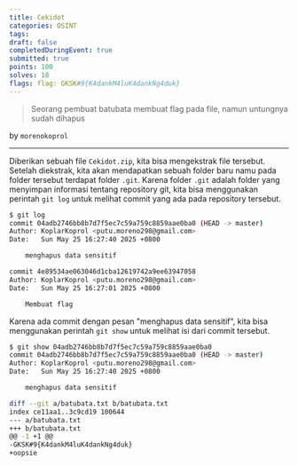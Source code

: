 ```yaml
---
title: Cekidot
categories: OSINT
tags: 
draft: false
completedDuringEvent: true
submitted: true
points: 100
solves: 18
flags: flag: GKSK#9{K4dankM4luK4dankNg4duk}
---
```

> Seorang pembuat batubata membuat flag pada file, namun untungnya sudah dihapus

by `morenokoprol`

---

Diberikan sebuah file `Cekidot.zip`, kita bisa mengekstrak file tersebut. Setelah diekstrak, kita akan mendapatkan sebuah folder baru namu pada folder tersebut terdapat folder `.git`. Karena folder `.git` adalah folder yang menyimpan informasi tentang repository git, kita bisa menggunakan perintah `git log` untuk melihat commit yang ada pada repository tersebut.

```bash
$ git log                                       
commit 04adb2746bb8b7d7f5ec7c59a759c8859aae0ba0 (HEAD -> master)
Author: KoplarKoprol <putu.moreno298@gmail.com>
Date:   Sun May 25 16:27:40 2025 +0800

    menghapus data sensitif

commit 4e89534ae063046d1cba12619742a9ee63947058
Author: KoplarKoprol <putu.moreno298@gmail.com>
Date:   Sun May 25 16:27:01 2025 +0800

    Membuat flag
```

Karena ada commit dengan pesan "menghapus data sensitif", kita bisa menggunakan perintah `git show` untuk melihat isi dari commit tersebut.

```bash
$ git show 04adb2746bb8b7d7f5ec7c59a759c8859aae0ba0
commit 04adb2746bb8b7d7f5ec7c59a759c8859aae0ba0 (HEAD -> master)
Author: KoplarKoprol <putu.moreno298@gmail.com>
Date:   Sun May 25 16:27:40 2025 +0800

    menghapus data sensitif

diff --git a/batubata.txt b/batubata.txt
index ce11aa1..3c9cd19 100644
--- a/batubata.txt
+++ b/batubata.txt
@@ -1 +1 @@
-GKSK#9{K4dankM4luK4dankNg4duk}
+oopsie
```

